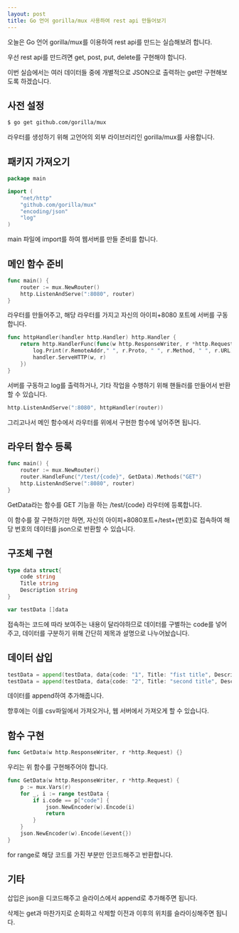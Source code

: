 ```yaml
---
layout: post
title: Go 언어 gorilla/mux 사용하여 rest api 만들어보기
---
```


오늘은 Go 언어 gorilla/mux를 이용하여 rest api를 만드는 실습해보려 합니다.

우선 rest api를 만드려면 get, post, put, delete를 구현해야 합니다.

이번 실습에서는 여러 데이터들 중에 개별적으로 JSON으로 출력하는 get만 구현해보도록 하겠습니다.

## 사전 설정

```bash
$ go get github.com/gorilla/mux
```

라우터를 생성하기 위해 고언어의 외부 라이브러리인 gorilla/mux를 사용합니다.

## 패키지 가져오기

```go
package main

import (
    "net/http"
    "github.com/gorilla/mux"
    "encoding/json"
    "log"
)
```

main 파일에 import를 하여 웹서버를 만들 준비를 합니다.

## 메인 함수 준비

```go
func main() {
    router := mux.NewRouter()
    http.ListenAndServe(":8080", router)
}
```

라우터를 만들어주고, 해당 라우터를 가지고 자신의 아이피+8080 포트에 서버를 구동합니다.

```go
func httpHandler(handler http.Handler) http.Handler {
	return http.HandlerFunc(func(w http.ResponseWriter, r *http.Request) {
		log.Print(r.RemoteAddr," ", r.Proto, " ", r.Method, " ", r.URL)
		handler.ServeHTTP(w, r)
	})
}
```

서버를 구동하고 log를 출력하거나, 기타 작업을 수행하기 위해 핸들러를 만들어서 반환할 수 있습니다.

```go
http.ListenAndServe(":8080", httpHandler(router))
```

그리고나서 메인 함수에서 라우터를 위에서 구현한 함수에 넣어주면 됩니다.

## 라우터 함수 등록

```go
func main() {
    router := mux.NewRouter()
    router.HandleFunc("/test/{code}", GetData).Methods("GET")
    http.ListenAndServe(":8080", router)
}
```

GetData라는 함수를 GET 기능을 하는 /test/{code} 라우터에 등록합니다.

이 함수를 잘 구현하기만 하면, 자신의 아이피+8080포트+/test+{번호}로 접속하여 해당 번호의 데이터를 json으로 반환할 수 있습니다.

## 구조체 구현

```go
type data struct{
	code string
	Title string
	Description string
}

var testData []data
```

접속하는 코드에 따라 보여주는 내용이 달라야하므로 데이터를 구별하는 code를 넣어주고, 데이터를 구분하기 위해 간단히 제목과 설명으로 나누어놨습니다.

## 데이터 삽입

```go
testData = append(testData, data{code: "1", Title: "fist title", Description: "desc"}})
testData = append(testData, data{code: "2", Title: "second title", Description: "desc"}})
```

데이터를 append하여 추가해줍니다.

향후에는 이를 csv파일에서 가져오거나, 웹 서버에서 가져오게 할 수 있습니다.

## 함수 구현 

```go
func GetData(w http.ResponseWriter, r *http.Request) {}
```

우리는 위 함수를 구현해주어야 합니다.

```go
func GetData(w http.ResponseWriter, r *http.Request) {
    p := mux.Vars(r)
	for _, i := range testData {
		if i.code == p["code"] {
			json.NewEncoder(w).Encode(i)
			return
		}
	}
	json.NewEncoder(w).Encode(&event{})
}
```

for range로 해당 코드를 가진 부분만 인코드해주고 반환합니다.

## 기타 

삽입은 json을 디코드해주고 슬라이스에서 append로 추가해주면 됩니다.

삭제는 get과 마찬가지로 순회하고 삭제할 이전과 이후의 위치를 슬라이싱해주면 됩니다.